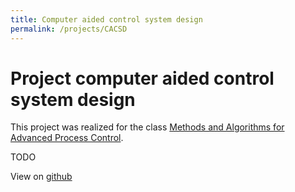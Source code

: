 ```yaml
---
title: Computer aided control system design
permalink: /projects/CACSD
---
```

# Project computer aided control system design
This project was realized for the class [Methods and Algorithms for Advanced Process Control](https://onderwijsaanbod.kuleuven.be/syllabi/e/H0M82AE.htm#activetab=doelstellingen_idp1385008).

TODO

View on [github](https://github.com/Zilleplus/computerGestuurdeRegeltechnieken)